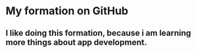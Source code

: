 # My formation on GitHub
## I like doing this formation, because i am learning more things about app development.
